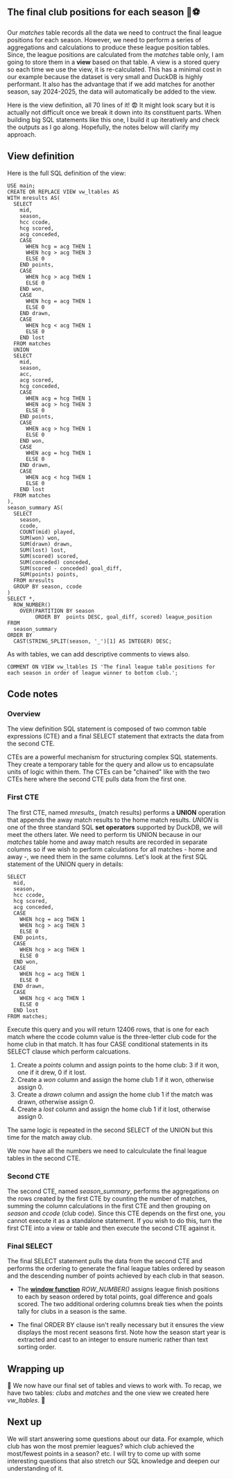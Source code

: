 ## The final club positions for each season 🦆⚽

Our _matches_ table records all the data we need to contruct the final league positions for each season. However, we need to perform a series of aggregations and calculations to produce these league position tables. Since, the league positions are calculated from the _matches_ table only, I am going to store them in a __view__ based on that table. A view is a stored query so each time we use the view, it is re-calculated. This has a minimal cost in our example because the dataset is very small and DuckDB is highly performant. It also has the advantage that if we add matches for another season, say 2024-2025, the data will automatically be added to the view. 

Here is the view definition, all 70 lines of it! 😨 It might look scary but it is actually not difficult once we break it down into its constituent parts. When building big SQL statements like this one, I build it up iteratively and check the outputs as I go along. Hopefully, the notes below will clarify my approach.


## View definition

Here is the full SQL definition of the view:

```tsql
USE main;
CREATE OR REPLACE VIEW vw_ltables AS
WITH mresults AS(
  SELECT
    mid,
    season,
    hcc ccode,
    hcg scored,
    acg conceded,
    CASE
      WHEN hcg = acg THEN 1
      WHEN hcg > acg THEN 3
      ELSE 0
    END points,
    CASE
      WHEN hcg > acg THEN 1
      ELSE 0
    END won,
    CASE
      WHEN hcg = acg THEN 1
      ELSE 0
    END drawn,
    CASE
      WHEN hcg < acg THEN 1
      ELSE 0
    END lost
  FROM matches
  UNION
  SELECT
    mid,
    season,
    acc,
    acg scored,
    hcg conceded,
    CASE
      WHEN acg = hcg THEN 1
      WHEN acg > hcg THEN 3
      ELSE 0
    END points,
    CASE
      WHEN acg > hcg THEN 1
      ELSE 0
    END won,
    CASE
      WHEN acg = hcg THEN 1
      ELSE 0
    END drawn,
    CASE
      WHEN acg < hcg THEN 1
      ELSE 0
    END lost
  FROM matches
),
season_summary AS(
  SELECT
    season,
    ccode,
    COUNT(mid) played,
    SUM(won) won,
    SUM(drawn) drawn,
    SUM(lost) lost,
    SUM(scored) scored,
    SUM(conceded) conceded,
    SUM(scored - conceded) goal_diff,
    SUM(points) points,
  FROM mresults
  GROUP BY season, ccode
)
SELECT *, 
  ROW_NUMBER()
    OVER(PARTITION BY season 
         ORDER BY  points DESC, goal_diff, scored) league_position
FROM
  season_summary
ORDER BY 
  CAST(STRING_SPLIT(season, '_')[1] AS INTEGER) DESC;
```
As with tables, we can add descriptive comments to views also.

```
COMMENT ON VIEW vw_ltables IS 'The final league table positions for each season in order of league winner to bottom club.';
```

## Code notes

### Overview

The view definition SQL statement is composed of two common table expressions (CTE) and a final SELECT statement that extracts the data from the second CTE.

CTEs are a powerful mechanism for structuring complex SQL statements. They create a temporary table for the query and allow us to encapsulate units of logic within them. The CTEs can be "chained" like with the two CTEs here where the second CTE pulls data from the first one. 

### First CTE

The first CTE, named _mresults__ (match results) performs a __UNION__ operation that appends the away match results to the home match results. _UNION_ is one of the three standard SQL __set operators__ supported by DuckDB, we will meet the others later. We need to perform tis UNION because in our _matches_ table home and away match results are recorded in separate columns so if we wish to perform calculations for all matches - home and away -, we need them in the same columns. Let's look at the first SQL statement of the UNION query in details:

```tsql
SELECT
  mid,
  season,
  hcc ccode,
  hcg scored,
  acg conceded,
  CASE
    WHEN hcg = acg THEN 1
    WHEN hcg > acg THEN 3
    ELSE 0
  END points,
  CASE
    WHEN hcg > acg THEN 1
    ELSE 0
  END won,
  CASE
    WHEN hcg = acg THEN 1
    ELSE 0
  END drawn,
  CASE
    WHEN hcg < acg THEN 1
    ELSE 0
  END lost
FROM matches;
```

Execute this query and you will return 12406 rows, that is one for each match where the ccode column value is the three-letter club code for the home club in that match. It has four CASE conditional statements in its SELECT clause which perform calcuations.

1. Create a _points_  column and assign points to the home club: 3 if it won, one if it drew, 0 if it lost.
2. Create a _won_ column and assign the home club 1 if it won, otherwise assign 0.
3. Create a _drawn_ column and assign the home club 1 if the match was drawn, otherwise assign 0.
4. Create a _lost_ column and assign the home club 1 if it lost, otherwise assign 0.

The same logic is repeated in the second SELECT of the UNION but this time for the match away club.

We now have all the numbers we need to calculculate the final league tables in the second CTE.

### Second CTE

The second CTE, named _season_summary_, performs the aggregations on the rows created by the first CTE by counting the number of matches, summing the column calculations in the first CTE and then grouping on _season_ and _ccode_ (club code). Since this CTE depends on the first one, you cannot execute it as a standalone statement. If you wish to do this, turn the first CTE into a view or table and then execute the second CTE against it.

### Final SELECT

The final SELECT statement pulls the data from the second CTE and performs the ordering to generate the final league tables ordered by season and the descending number of points achieved by each club in that season. 

- The [__window function__](https://duckdb.org/docs/sql/functions/window_functions.html) _ROW_NUMBER()_ assigns league finish positions to each by season ordered by total points, goal difference and goals scored. The two additional ordering columns break ties when the points tally for clubs in a season is the same.

- The final ORDER BY clause isn't really necessary but it ensures the view displays the most recent seasons first. Note how the season start year is extracted and cast to an integer to ensure numeric rather than text sorting order.

## Wrapping up

🎈 We now have our final set of tables and views to work with. To recap, we have two tables: _clubs_ and _matches_ and the one view we created here _vw_ltables_. 🎈

## Next up

We will start answering some questions about our data. For example, which club has won the most premier leagues? which club achieved the most/fewest points in a season? etc. I will try to come up with some interesting questions that also stretch our SQL knowledge and deepen our understanding of it.